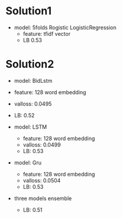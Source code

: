 # Solution1
- model: 5folds Rogistic LogisticRegression
  - feature: tfidf vector
  - LB 0.53

# Solution2
-  model: BidLstm
  - feature: 128 word embedding
  - valloss: 0.0495
  - LB: 0.52

- model: LSTM
  - feature: 128 word embedding
  - valloss: 0.0499
  - LB: 0.53

- model: Gru
  - feature: 128 word embedding
  - valloss: 0.0504
  - LB: 0.53

- three models ensemble
  - LB: 0.51
